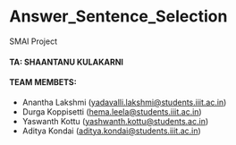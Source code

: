 # Answer_Sentence_Selection
SMAI Project

#### TA: SHAANTANU KULAKARNI
#### TEAM MEMBETS:
- Anantha Lakshmi (yadavalli.lakshmi@students.iiit.ac.in)
- Durga Koppisetti (hema.leela@students.iiit.ac.in)
- Yaswanth Kottu (yashwanth.kottu@students.ac.in)
- Aditya Kondai (aditya.kondai@students.iiit.ac.in)


